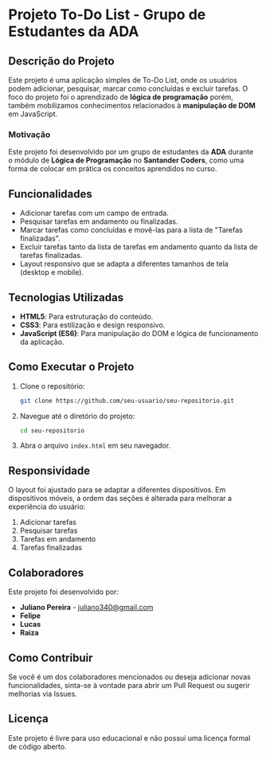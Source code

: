 
# Projeto To-Do List - Grupo de Estudantes da ADA

## Descrição do Projeto

Este projeto é uma aplicação simples de To-Do List, onde os usuários podem adicionar, pesquisar, marcar como concluídas e excluir tarefas. O foco do projeto foi o aprendizado de **lógica de programação** porém, também mobilizamos conhecimentos relacionados à **manipulação de DOM** em JavaScript.

### Motivação

Este projeto foi desenvolvido por um grupo de estudantes da **ADA** durante o módulo de **Lógica de Programação** no **Santander Coders**, como uma forma de colocar em prática os conceitos aprendidos no curso.

## Funcionalidades

- Adicionar tarefas com um campo de entrada.
- Pesquisar tarefas em andamento ou finalizadas.
- Marcar tarefas como concluídas e movê-las para a lista de "Tarefas finalizadas".
- Excluir tarefas tanto da lista de tarefas em andamento quanto da lista de tarefas finalizadas.
- Layout responsivo que se adapta a diferentes tamanhos de tela (desktop e mobile).

## Tecnologias Utilizadas

- **HTML5**: Para estruturação do conteúdo.
- **CSS3**: Para estilização e design responsivo.
- **JavaScript (ES6)**: Para manipulação do DOM e lógica de funcionamento da aplicação.

## Como Executar o Projeto

1. Clone o repositório:
   ```bash
   git clone https://github.com/seu-usuario/seu-repositorio.git
   ```
2. Navegue até o diretório do projeto:
   ```bash
   cd seu-repositorio
   ```
3. Abra o arquivo `index.html` em seu navegador.

## Responsividade

O layout foi ajustado para se adaptar a diferentes dispositivos. Em dispositivos móveis, a ordem das seções é alterada para melhorar a experiência do usuário:

1. Adicionar tarefas
2. Pesquisar tarefas
3. Tarefas em andamento
4. Tarefas finalizadas

## Colaboradores

Este projeto foi desenvolvido por:

- **Juliano Pereira** - [juliano340@gmail.com](mailto:juliano340@gmail.com)
- **Felipe**
- **Lucas**
- **Raiza**

## Como Contribuir

Se você é um dos colaboradores mencionados ou deseja adicionar novas funcionalidades, sinta-se à vontade para abrir um Pull Request ou sugerir melhorias via Issues.

## Licença

Este projeto é livre para uso educacional e não possui uma licença formal de código aberto.

